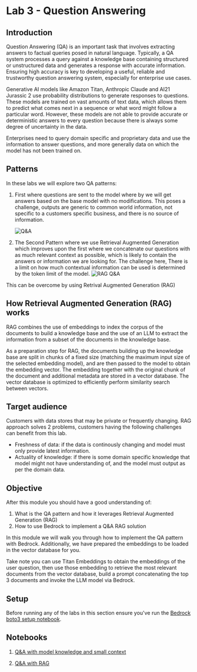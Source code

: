 # Lab 3 - Question Answering

## Introduction

Question Answering (QA) is an important task that involves extracting answers to factual queries posed in natural language. Typically, a QA system processes a query against a knowledge base containing structured or unstructured data and generates a response with accurate information. Ensuring high accuracy is key to developing a useful, reliable and trustworthy question answering system, especially for enterprise use cases. 

Generative AI models like Amazon Titan, Anthropic Claude and AI21 Jurassic 2 use probability distributions to generate responses to questions. These models are trained on vast amounts of text data, which allows them to predict what comes next in a sequence or what word might follow a particular word. However, these models are not able to provide accurate or deterministic answers to every question because there is always some degree of uncertainty in the data. 

Enterprises need to query domain specific and proprietary data and use the information to answer questions, and more generally data on which the model has not been trained on.

## Patterns

In these labs we will explore two QA patterns:

1. First where questions are sent to the model where by we will get answers based on the base model with no modifications.
This poses a challenge,
outputs are generic to common world information, not specific to a customers specific business, and there is no source of information.

    ![Q&A](./images/51-simple-rag.png)

2. The Second Pattern where we use Retrieval Augmented Generation which improves upon the first where we concatenate our questions with as much relevant context as possible, which is likely to contain the answers or information we are looking for.
The challenge here, There is a limit on how much contextual information can be used is determined by the token limit of the model.
    ![RAG Q&A](./images/52-rag-with-external-data.png)

This can be overcome by using Retrival Augmented Generation (RAG) 

## How Retrieval Augmented Generation (RAG) works

RAG combines the use of embeddings to index the corpus of the documents to build a knowledge base and the use of an LLM to extract the information from a subset of the documents in the knowledge base. 


As a preparation step for RAG, the documents building up the knowledge base are split in chunks of a fixed size (matching the maximum input size of the selected embedding model), and are then passed to the model to obtain the embedding vector. The embedding together with the original chunk of the document and additional metadata are stored in a vector database. The vector database is optimized to efficiently perform similarity search between vectors.

## Target audience
Customers with data stores that may be private or frequently changing. RAG approach solves 2 problems, customers having the following challenges can benefit from this lab.
- Freshness of data: if the data is continously changing and model must only provide latest information.
- Actuality of knowledge: if there is some domain specific knowledge that model might not have understanding of, and the model must output as per the domain data.

## Objective

After this module you should have a good understanding of:

1. What is the QA pattern and how it leverages Retrieval Augmented Generation (RAG)
2. How to use Bedrock to implement a Q&A RAG solution


In this module we will walk you through how to implement the QA pattern with Bedrock. 
Additionally, we have prepared the embeddings to be loaded in the vector database for you. 

Take note you can use Titan Embeddings to obtain the embeddings of the user question, then use those embedding to retrieve the most relevant documents from the vector database, build a prompt concatenating the top 3 documents and invoke the LLM model via Bedrock.

## Setup
Before running any of the labs in this section ensure you've run the [Bedrock boto3 setup notebook](../00_Intro/bedrock_boto3_setup.ipynb#Prerequisites).

## Notebooks

1. [Q&A with model knowledge and small context](./00_qa_w_bedrock_titan.ipynb)

2. [Q&A with RAG](./01_qa_w_rag_claude.ipynb)